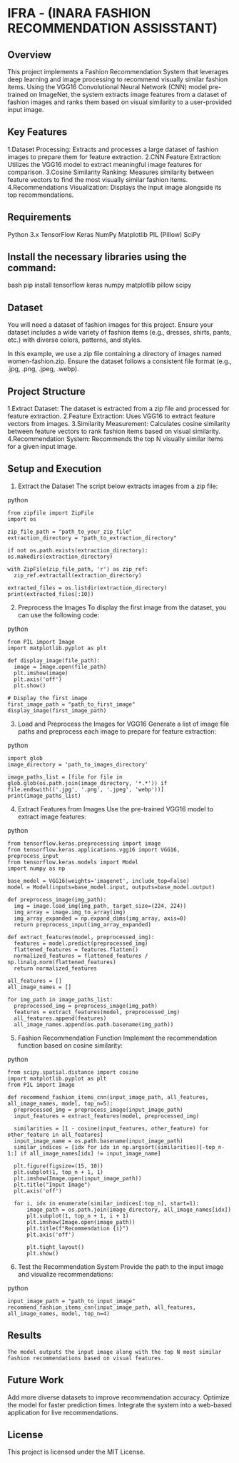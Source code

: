 # IFRA - (INARA FASHION RECOMMENDATION ASSISSTANT)

## Overview
This project implements a Fashion Recommendation System that leverages deep learning and image processing to recommend visually similar fashion items. Using the VGG16 Convolutional Neural Network (CNN) model pre-trained on ImageNet, the system extracts image features from a dataset of fashion images and ranks them based on visual similarity to a user-provided input image.

## Key Features
  1.Dataset Processing: Extracts and processes a large dataset of fashion images to prepare them for feature extraction.
  2.CNN Feature Extraction: Utilizes the VGG16 model to extract meaningful image features for comparison.
  3.Cosine Similarity Ranking: Measures similarity between feature vectors to find the most visually similar fashion items.
  4.Recommendations Visualization: Displays the input image alongside its top recommendations.
## Requirements
  Python 3.x
  TensorFlow
  Keras
  NumPy
  Matplotlib
  PIL (Pillow)
  SciPy
  
## Install the necessary libraries using the command:

bash
  pip install tensorflow keras numpy matplotlib pillow scipy
## Dataset
  You will need a dataset of fashion images for this project. Ensure your dataset includes a wide variety of fashion items (e.g., dresses, shirts, pants, etc.) with diverse colors, patterns, and styles.

In this example, we use a zip file containing a directory of images named women-fashion.zip. Ensure the dataset follows a consistent file format (e.g., .jpg, .png, .jpeg, .webp).

## Project Structure
  1.Extract Dataset: The dataset is extracted from a zip file and processed for feature extraction.
  2.Feature Extraction: Uses VGG16 to extract feature vectors from images.
  3.Similarity Measurement: Calculates cosine similarity between feature vectors to rank fashion items based on visual similarity.
  4.Recommendation System: Recommends the top N visually similar items for a given input image.
## Setup and Execution
  1. Extract the Dataset
  The script below extracts images from a zip file:

  python
    
    from zipfile import ZipFile
    import os

    zip_file_path = "path_to_your_zip_file"
    extraction_directory = "path_to_extraction_directory"

    if not os.path.exists(extraction_directory):
    os.makedirs(extraction_directory)

    with ZipFile(zip_file_path, 'r') as zip_ref:
      zip_ref.extractall(extraction_directory)

    extracted_files = os.listdir(extraction_directory)
    print(extracted_files[:10])
2. Preprocess the Images
  To display the first image from the dataset, you can use the following code:

  python
   
    from PIL import Image
    import matplotlib.pyplot as plt

    def display_image(file_path):
      image = Image.open(file_path)
      plt.imshow(image)
      plt.axis('off')
      plt.show()

    # Display the first image
    first_image_path = "path_to_first_image"
    display_image(first_image_path)
3. Load and Preprocess the Images for VGG16
  Generate a list of image file paths and preprocess each image to prepare for feature extraction:

  python
    
    import glob
    image_directory = 'path_to_images_directory'

    image_paths_list = [file for file in glob.glob(os.path.join(image_directory, '*.*')) if file.endswith(('.jpg', '.png', '.jpeg', 'webp'))]
    print(image_paths_list)
4. Extract Features from Images
  Use the pre-trained VGG16 model to extract image features:

  python
    
    from tensorflow.keras.preprocessing import image
    from tensorflow.keras.applications.vgg16 import VGG16, preprocess_input
    from tensorflow.keras.models import Model
    import numpy as np

    base_model = VGG16(weights='imagenet', include_top=False)
    model = Model(inputs=base_model.input, outputs=base_model.output)

    def preprocess_image(img_path):
      img = image.load_img(img_path, target_size=(224, 224))
      img_array = image.img_to_array(img)
      img_array_expanded = np.expand_dims(img_array, axis=0)
      return preprocess_input(img_array_expanded)

    def extract_features(model, preprocessed_img):
      features = model.predict(preprocessed_img)
      flattened_features = features.flatten()
      normalized_features = flattened_features / np.linalg.norm(flattened_features)
      return normalized_features

    all_features = []
    all_image_names = []

    for img_path in image_paths_list:
      preprocessed_img = preprocess_image(img_path)
      features = extract_features(model, preprocessed_img)
      all_features.append(features)
      all_image_names.append(os.path.basename(img_path))
5. Fashion Recommendation Function
  Implement the recommendation function based on cosine similarity:

python
 
    from scipy.spatial.distance import cosine
    import matplotlib.pyplot as plt
    from PIL import Image

    def recommend_fashion_items_cnn(input_image_path, all_features, all_image_names, model, top_n=5):
      preprocessed_img = preprocess_image(input_image_path)
      input_features = extract_features(model, preprocessed_img)
      
      similarities = [1 - cosine(input_features, other_feature) for other_feature in all_features]
      input_image_name = os.path.basename(input_image_path)
      similar_indices = [idx for idx in np.argsort(similarities)[-top_n-1:] if all_image_names[idx] != input_image_name]

      plt.figure(figsize=(15, 10))
      plt.subplot(1, top_n + 1, 1)
      plt.imshow(Image.open(input_image_path))
      plt.title("Input Image")
      plt.axis('off')

      for i, idx in enumerate(similar_indices[:top_n], start=1):
          image_path = os.path.join(image_directory, all_image_names[idx])
          plt.subplot(1, top_n + 1, i + 1)
          plt.imshow(Image.open(image_path))
          plt.title(f"Recommendation {i}")
          plt.axis('off')
  
          plt.tight_layout()
          plt.show()
6. Test the Recommendation System
Provide the path to the input image and visualize recommendations:

  python
   
    input_image_path = "path_to_input_image"
    recommend_fashion_items_cnn(input_image_path, all_features, all_image_names, model, top_n=4)
## Results
    The model outputs the input image along with the top N most similar fashion recommendations based on visual features.

## Future Work
  Add more diverse datasets to improve recommendation accuracy.
  Optimize the model for faster prediction times.
  Integrate the system into a web-based application for live recommendations.
## License
  This project is licensed under the MIT License.
